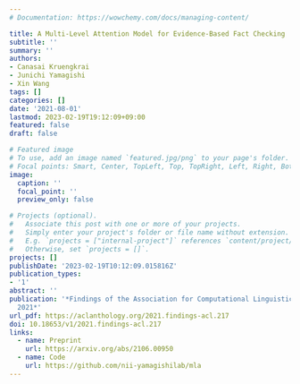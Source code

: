 ```yaml
---
# Documentation: https://wowchemy.com/docs/managing-content/

title: A Multi-Level Attention Model for Evidence-Based Fact Checking
subtitle: ''
summary: ''
authors:
- Canasai Kruengkrai
- Junichi Yamagishi
- Xin Wang
tags: []
categories: []
date: '2021-08-01'
lastmod: 2023-02-19T19:12:09+09:00
featured: false
draft: false

# Featured image
# To use, add an image named `featured.jpg/png` to your page's folder.
# Focal points: Smart, Center, TopLeft, Top, TopRight, Left, Right, BottomLeft, Bottom, BottomRight.
image:
  caption: ''
  focal_point: ''
  preview_only: false

# Projects (optional).
#   Associate this post with one or more of your projects.
#   Simply enter your project's folder or file name without extension.
#   E.g. `projects = ["internal-project"]` references `content/project/deep-learning/index.md`.
#   Otherwise, set `projects = []`.
projects: []
publishDate: '2023-02-19T10:12:09.015816Z'
publication_types:
- '1'
abstract: ''
publication: '*Findings of the Association for Computational Linguistics: ACL-IJCNLP
  2021*'
url_pdf: https://aclanthology.org/2021.findings-acl.217
doi: 10.18653/v1/2021.findings-acl.217
links:
  - name: Preprint
    url: https://arxiv.org/abs/2106.00950
  - name: Code
    url: https://github.com/nii-yamagishilab/mla
---
```

